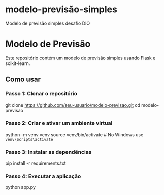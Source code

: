 

# modelo-previsão-simples
Modelo de previsão simples desafio DIO

# Modelo de Previsão

Este repositório contém um modelo de previsão simples usando Flask e scikit-learn.

## Como usar

### Passo 1: Clonar o repositório

git clone https://github.com/seu-usuario/modelo-previsao.git
cd modelo-previsao

### Passo 2: Criar e ativar um ambiente virtual
python -m venv venv
source venv/bin/activate  # No Windows use `venv\Scripts\activate`

### Passo 3: Instalar as dependências
pip install -r requirements.txt

### Passo 4: Executar a aplicação
python app.py
